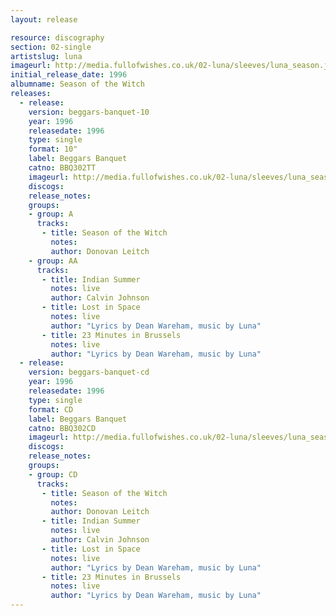 ```yaml
---
layout: release

resource: discography
section: 02-single
artistslug: luna
imageurl: http://media.fullofwishes.co.uk/02-luna/sleeves/luna_season.jpg
initial_release_date: 1996
albumname: Season of the Witch
releases:
  - release: 
    version: beggars-banquet-10
    year: 1996
    releasedate: 1996
    type: single
    format: 10"
    label: Beggars Banquet
    catno: BBQ302TT
    imageurl: http://media.fullofwishes.co.uk/02-luna/sleeves/luna_season.jpg
    discogs: 
    release_notes: 
    groups:
    - group: A
      tracks:
       - title: Season of the Witch
         notes: 
         author: Donovan Leitch
    - group: AA
      tracks:
       - title: Indian Summer
         notes: live
         author: Calvin Johnson
       - title: Lost in Space
         notes: live
         author: "Lyrics by Dean Wareham, music by Luna"
       - title: 23 Minutes in Brussels
         notes: live
         author: "Lyrics by Dean Wareham, music by Luna"
  - release: 
    version: beggars-banquet-cd
    year: 1996
    releasedate: 1996
    type: single
    format: CD
    label: Beggars Banquet
    catno: BBQ302CD
    imageurl: http://media.fullofwishes.co.uk/02-luna/sleeves/luna_season.jpg
    discogs: 
    release_notes: 
    groups:
    - group: CD
      tracks:
       - title: Season of the Witch
         notes: 
         author: Donovan Leitch
       - title: Indian Summer
         notes: live
         author: Calvin Johnson
       - title: Lost in Space
         notes: live
         author: "Lyrics by Dean Wareham, music by Luna"
       - title: 23 Minutes in Brussels
         notes: live
         author: "Lyrics by Dean Wareham, music by Luna"
---
```

